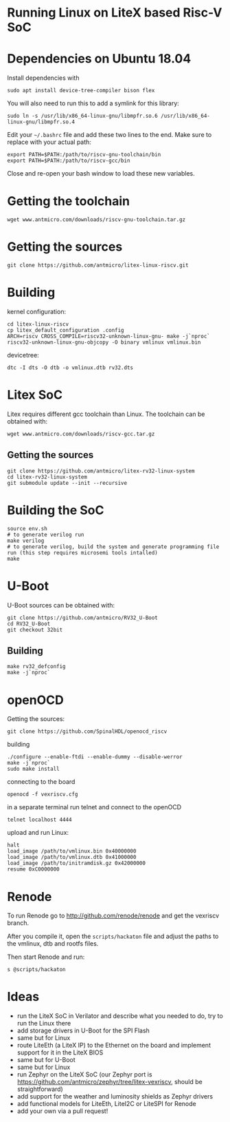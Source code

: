 # Running Linux on LiteX based Risc-V SoC

# Dependencies on Ubuntu 18.04
Install dependencies with
```
sudo apt install device-tree-compiler bison flex
```

You will also need to run this to add a symlink for this library:
```
sudo ln -s /usr/lib/x86_64-linux-gnu/libmpfr.so.6 /usr/lib/x86_64-linux-gnu/libmpfr.so.4
```

Edit your `~/.bashrc` file and add these two lines to the end.  Make sure to replace with your actual path:

```
export PATH=$PATH:/path/to/riscv-gnu-toolchain/bin
export PATH=$PATH:/path/to/riscv-gcc/bin
```

Close and re-open your bash window to load these new variables.

# Getting the toolchain

```
wget www.antmicro.com/downloads/riscv-gnu-toolchain.tar.gz
```

# Getting the sources

```
git clone https://github.com/antmicro/litex-linux-riscv.git
```

# Building

kernel configuration:

```
cd litex-linux-riscv
cp litex_default_configuration .config
ARCH=riscv CROSS_COMPILE=riscv32-unknown-linux-gnu- make -j`nproc`
riscv32-unknown-linux-gnu-objcopy -O binary vmlinux vmlinux.bin
```

devicetree:

```
dtc -I dts -O dtb -o vmlinux.dtb rv32.dts
```

# Litex SoC

Litex requires different gcc toolchain than Linux. The toolchain can be obtained with:

```
wget www.antmicro.com/downloads/riscv-gcc.tar.gz
```

## Getting the sources

```
git clone https://github.com/antmicro/litex-rv32-linux-system
cd litex-rv32-linux-system
git submodule update --init --recursive
```

# Building the SoC

```
source env.sh
# to generate verilog run
make verilog
# to generate verilog, build the system and generate programming file run (this step requires microsemi tools intalled)
make
```

# U-Boot

U-Boot sources can be obtained with:

```
git clone https://github.com/antmicro/RV32_U-Boot
cd RV32_U-Boot
git checkout 32bit
```

## Building

```
make rv32_defconfig
make -j`nproc`
```

# openOCD

Getting the sources:

```
git clone https://github.com/SpinalHDL/openocd_riscv
```

building

```
./configure --enable-ftdi --enable-dummy --disable-werror
make -j`nproc`
sudo make install
```

connecting to the board

```
openocd -f vexriscv.cfg

```

in a separate terminal run telnet and connect to the openOCD

```
telnet localhost 4444
```

upload and run Linux:

```
halt
load_image /path/to/vmlinux.bin 0x40000000
load_image /path/to/vmlinux.dtb 0x41000000
load_image /path/to/initramdisk.gz 0x42000000
resume 0xC0000000
```

# Renode

To run Renode go to http://github.com/renode/renode and get the vexriscv branch.

After you compile it, open the `scripts/hackaton` file and adjust the paths to the vmlinux, dtb and rootfs files.

Then start Renode and run:

```
s @scripts/hackaton
```


# Ideas

* run the LiteX SoC in Verilator and describe what you needed to do, try to run the Linux there
* add storage drivers in U-Boot for the SPI Flash
* same but for Linux
* route LiteEth (a LiteX IP) to the Ethernet on the board and implement support for it in the LiteX BIOS
* same but for U-Boot
* same but for Linux
* run Zephyr on the LiteX SoC (our Zephyr port is https://github.com/antmicro/zephyr/tree/litex-vexriscv, should be straightforward)
* add support for the weather and luminosity shields as Zephyr drivers
* add functional models for LiteEth, LiteI2C or LiteSPI for Renode
* add your own via a pull request!

